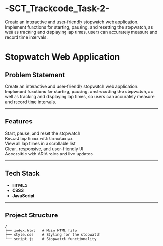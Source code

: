 # -SCT_Trackcode_Task-2-
Create an interactive and user-friendly stopwatch web application.  Implement functions for starting, pausing, and resetting the stopwatch, as well as tracking and displaying lap times, users can accurately measure and record time intervals.
#  Stopwatch Web Application

##  Problem Statement

Create an interactive and user-friendly stopwatch web application.  
Implement functions for starting, pausing, and resetting the stopwatch, as well as tracking and displaying lap times, so users can accurately measure and record time intervals.

---

##  Features

Start, pause, and reset the stopwatch  
Record lap times with timestamps  
View all lap times in a scrollable list  
Clean, responsive, and user-friendly UI  
Accessible with ARIA roles and live updates  

---

## Tech Stack

- **HTML5**
- **CSS3**
- **JavaScript**

---

##  Project Structure

```plaintext
/
├── index.html   # Main HTML file
├── style.css    # Styling for the stopwatch
└── script.js    # Stopwatch functionality
